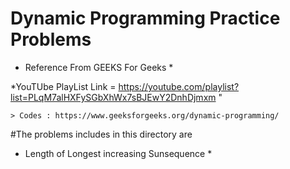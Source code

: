 # Dynamic Programming Practice Problems

* Reference From GEEKS For Geeks *

*YouTUbe PlayList Link = https://youtube.com/playlist?list=PLqM7alHXFySGbXhWx7sBJEwY2DnhDjmxm "

    > Codes : https://www.geeksforgeeks.org/dynamic-programming/

#The problems includes in this directory are 

* Length of Longest increasing Sunsequence *
